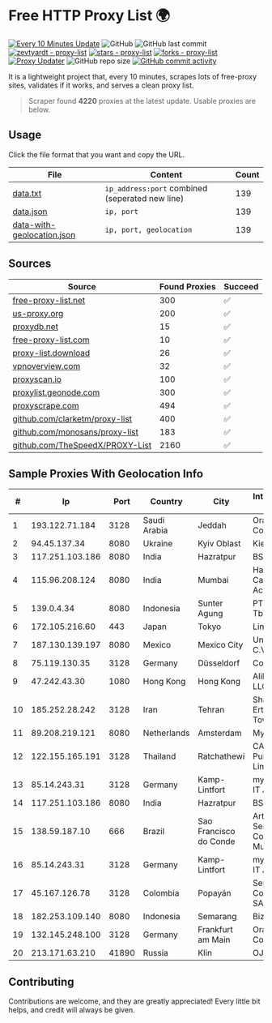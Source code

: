 
# Free HTTP Proxy List 🌍

[![Every 10 Minutes Update](https://github.com/mertguvencli/http-proxy-list/actions/workflows/main.yml/badge.svg?branch=main)](https://github.com/mertguvencli/http-proxy-list/actions/workflows/main.yml)
![GitHub](https://img.shields.io/github/license/mertguvencli/http-proxy-list)
![GitHub last commit](https://img.shields.io/github/last-commit/mertguvencli/http-proxy-list)
[![zevtyardt - proxy-list](https://img.shields.io/static/v1?label=zevtyardt&message=proxy-list&color=blue&logo=github)](https://github.com/zevtyardt/proxy-list "Go to GitHub repo")
[![stars - proxy-list](https://img.shields.io/github/stars/zevtyardt/proxy-list?style=social)](https://github.com/zevtyardt/proxy-list)
[![forks - proxy-list](https://img.shields.io/github/forks/zevtyardt/proxy-list?style=social)](https://github.com/zevtyardt/proxy-list)
[![Proxy Updater](https://github.com/zevtyardt/proxy-list/workflows/Proxy%20Updater/badge.svg)](https://github.com/zevtyardt/proxy-list/actions?query=workflow:"Proxy+Updater")
![GitHub repo size](https://img.shields.io/github/repo-size/zevtyardt/proxy-list)
[![GitHub commit activity](https://img.shields.io/github/commit-activity/m/zevtyardt/proxy-list?logo=commits)](https://github.com/zevtyardt/proxy-list/commits/main)

It is a lightweight project that, every 10 minutes, scrapes lots of free-proxy sites, validates if it works, and serves a clean proxy list.

> Scraper found **4220** proxies at the latest update. Usable proxies are below.

## Usage

Click the file format that you want and copy the URL.

|File|Content|Count|
|----|-------|-----|
|[data.txt](https://raw.githubusercontent.com/mertguvencli/http-proxy-list/main/proxy-list/data.txt)|`ip_address:port` combined (seperated new line)|139|
|[data.json](https://raw.githubusercontent.com/mertguvencli/http-proxy-list/main/proxy-list/data.json)|`ip, port`|139|
|[data-with-geolocation.json](https://raw.githubusercontent.com/mertguvencli/http-proxy-list/main/proxy-list/data-with-geolocation.json)|`ip, port, geolocation`|139|

## Sources

|Source|Found Proxies|Succeed|
|------|-------------|-------|
|[free-proxy-list.net](https://free-proxy-list.net)|300|✅|
|[us-proxy.org](https://www.us-proxy.org)|200|✅|
|[proxydb.net](http://proxydb.net)|15|✅|
|[free-proxy-list.com](https://free-proxy-list.com/?page=&port=&type%5B%5D=http&type%5B%5D=https&up_time=0&search=Search)|10|✅|
|[proxy-list.download](https://www.proxy-list.download/HTTP)|26|✅|
|[vpnoverview.com](https://vpnoverview.com/privacy/anonymous-browsing/free-proxy-servers)|32|✅|
|[proxyscan.io](https://www.proxyscan.io)|100|✅|
|[proxylist.geonode.com](https://proxylist.geonode.com/api/proxy-list?limit=300&page=1&sort_by=lastChecked&sort_type=desc&protocols=http,https)|300|✅|
|[proxyscrape.com](https://api.proxyscrape.com/v2/?request=displayproxies&protocol=http&timeout=10000&country=all&ssl=all&anonymity=all)|494|✅|
|[github.com/clarketm/proxy-list](https://raw.githubusercontent.com/clarketm/proxy-list/master/proxy-list-raw.txt)|400|✅|
|[github.com/monosans/proxy-list](https://raw.githubusercontent.com/monosans/proxy-list/main/proxies/http.txt)|183|✅|
|[github.com/TheSpeedX/PROXY-List](https://raw.githubusercontent.com/TheSpeedX/PROXY-List/master/http.txt)|2160|✅|


## Sample Proxies With Geolocation Info

|#|Ip|Port|Country|City|Internet Service Provider|
|-|--|----|-------|----|-------------------------|
|1|193.122.71.184|3128|Saudi Arabia|Jeddah|Oracle Corporation|
|2|94.45.137.34|8080|Ukraine|Kyiv Oblast|Kievline LLC|
|3|117.251.103.186|8080|India|Hazratpur|BSNL Internet|
|4|115.96.208.124|8080|India|Mumbai|Hathway IP over Cable Internet Access|
|5|139.0.4.34|8080|Indonesia|Sunter Agung|PT. First Media, Tbk|
|6|172.105.216.60|443|Japan|Tokyo|Linode, LLC|
|7|187.130.139.197|8080|Mexico|Mexico City|Uninet S.A. de C.V.|
|8|75.119.130.35|3128|Germany|Düsseldorf|Contabo GmbH|
|9|47.242.43.30|1080|Hong Kong|Hong Kong|Alibaba.com LLC|
|10|185.252.28.242|3128|Iran|Tehran|Shabakeh Ertebatat Artak Towseeh LTD|
|11|89.208.219.121|8080|Netherlands|Amsterdam|My.com B.V.|
|12|122.155.165.191|3128|Thailand|Ratchathewi|CAT Telecom Public Company Limited|
|13|85.14.243.31|3128|Germany|Kamp-Lintfort|myLoc managed IT AG|
|14|117.251.103.186|8080|India|Hazratpur|BSNL Internet|
|15|138.59.187.10|666|Brazil|Sao Francisco do Conde|Art Compus Serviços de Comunicação Multimídia Ltd|
|16|85.14.243.31|3128|Germany|Kamp-Lintfort|myLoc managed IT AG|
|17|45.167.126.78|3128|Colombia|Popayán|Sepcom Comunicaciones SAS|
|18|182.253.109.140|8080|Indonesia|Semarang|Biznet Metronet|
|19|132.145.248.100|3128|Germany|Frankfurt am Main|Oracle Corporation|
|20|213.171.63.210|41890|Russia|Klin|OJSC Comcor|



## Contributing

Contributions are welcome, and they are greatly appreciated! Every
little bit helps, and credit will always be given.

